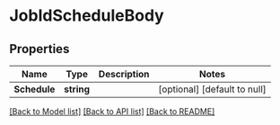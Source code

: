 # JobIdScheduleBody

## Properties
Name | Type | Description | Notes
------------ | ------------- | ------------- | -------------
**Schedule** | **string** |  | [optional] [default to null]

[[Back to Model list]](../README.md#documentation-for-models) [[Back to API list]](../README.md#documentation-for-api-endpoints) [[Back to README]](../README.md)

